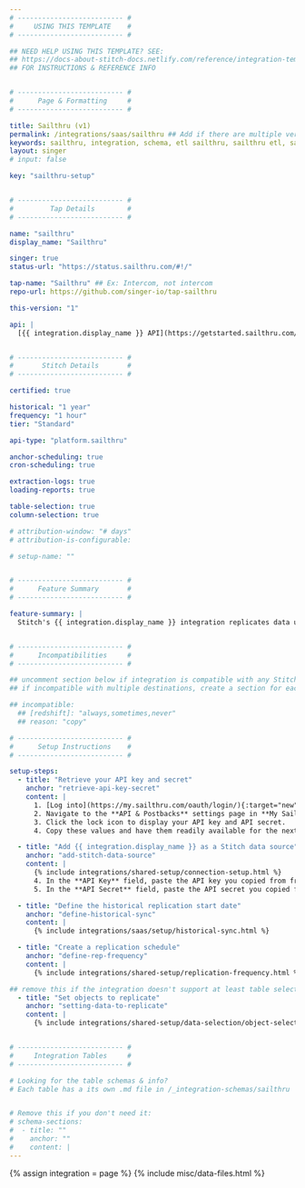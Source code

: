 ```yaml
---
# -------------------------- #
#     USING THIS TEMPLATE    #
# -------------------------- #

## NEED HELP USING THIS TEMPLATE? SEE:
## https://docs-about-stitch-docs.netlify.com/reference/integration-templates/saas/
## FOR INSTRUCTIONS & REFERENCE INFO


# -------------------------- #
#      Page & Formatting     #
# -------------------------- #

title: Sailthru (v1)
permalink: /integrations/saas/sailthru ## Add if there are multiple versions: /vVERSION
keywords: sailthru, integration, schema, etl sailthru, sailthru etl, sailthru schema
layout: singer
# input: false

key: "sailthru-setup"


# -------------------------- #
#         Tap Details        #
# -------------------------- #

name: "sailthru"
display_name: "Sailthru"

singer: true
status-url: "https://status.sailthru.com/#!/"

tap-name: "Sailthru" ## Ex: Intercom, not intercom
repo-url: https://github.com/singer-io/tap-sailthru

this-version: "1"

api: |
  [{{ integration.display_name }} API](https://getstarted.sailthru.com/developers/api-basics/introduction/){:target="new"}


# -------------------------- #
#       Stitch Details       #
# -------------------------- #

certified: true 

historical: "1 year"
frequency: "1 hour"
tier: "Standard"

api-type: "platform.sailthru"

anchor-scheduling: true
cron-scheduling: true

extraction-logs: true
loading-reports: true

table-selection: true
column-selection: true

# attribution-window: "# days"
# attribution-is-configurable: 

# setup-name: ""


# -------------------------- #
#      Feature Summary       #
# -------------------------- #

feature-summary: |
  Stitch's {{ integration.display_name }} integration replicates data using the {{ integration.api | flatify | strip }}. Refer to the [Schema](#schema) section for a list of objects available for replication.


# -------------------------- #
#      Incompatibilities     #
# -------------------------- #

## uncomment section below if integration is compatible with any Stitch destinations
## if incompatible with multiple destinations, create a section for each destination

## incompatible:
  ## [redshift]: "always,sometimes,never"
  ## reason: "copy" 

# -------------------------- #
#      Setup Instructions    #
# -------------------------- #

setup-steps:
  - title: "Retrieve your API key and secret"
    anchor: "retrieve-api-key-secret"
    content: |
      1. [Log into](https://my.sailthru.com/oauth/login/){:target="new"} your {{ integration.display_name }} account.
      2. Navigate to the **API & Postbacks** settings page in **My Sailthru**.
      3. Click the lock icon to display your API key and API secret.
      4. Copy these values and have them readily available for the next step.

  - title: "Add {{ integration.display_name }} as a Stitch data source"
    anchor: "add-stitch-data-source"
    content: |
      {% include integrations/shared-setup/connection-setup.html %}
      4. In the **API Key** field, paste the API key you copied from from [step 1](#retrieve-api-key-secret).
      5. In the **API Secret** field, paste the API secret you copied from [step 1](#retrieve-api-key-secret).

  - title: "Define the historical replication start date"
    anchor: "define-historical-sync"
    content: |
      {% include integrations/saas/setup/historical-sync.html %}

  - title: "Create a replication schedule"
    anchor: "define-rep-frequency"
    content: |
      {% include integrations/shared-setup/replication-frequency.html %}

## remove this if the integration doesn't support at least table selection
  - title: "Set objects to replicate"
    anchor: "setting-data-to-replicate"
    content: |
      {% include integrations/shared-setup/data-selection/object-selection.html %} 


# -------------------------- #
#     Integration Tables     #
# -------------------------- #

# Looking for the table schemas & info?
# Each table has a its own .md file in /_integration-schemas/sailthru


# Remove this if you don't need it:
# schema-sections:
#  - title: ""
#    anchor: ""
#    content: |
---
```

{% assign integration = page %}
{% include misc/data-files.html %}